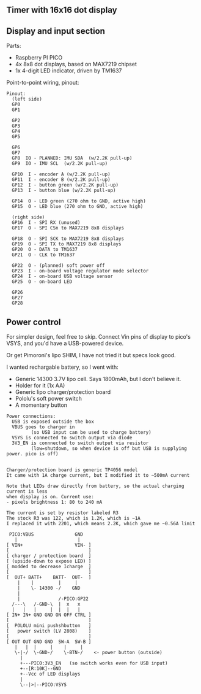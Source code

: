 Timer with 16x16 dot display
----------------------------


Display and input section
------------------

Parts:
- Raspberry PI PICO
- 4x 8x8 dot displays, based on MAX7219 chipset
- 1x 4-digit LED indicator, driven by TM1637

Point-to-point wiring, pinout:
```
Pinout:
  (left side)
  GP0
  GP1

  GP2
  GP3
  GP4
  GP5

  GP6
  GP7
  GP8  IO - PLANNED: IMU SDA  (w/2.2K pull-up)
  GP9  IO - IMU SCL  (w/2.2K pull-up)

  GP10  I - encoder A (w/2.2K pull-up)
  GP11  I - encoder B (w/2.2K pull-up)
  GP12  I - button green (w/2.2K pull-up)
  GP13  I - button blue (w/2.2K pull-up)

  GP14  O - LED green (270 ohm to GND, active high)
  GP15  O - LED blue (270 ohm to GND, active high)

  (right side)
  GP16  I - SPI RX (unused)
  GP17  O - SPI CSn to MAX7219 8x8 displays

  GP18  O - SPI SCK to MAX7219 8x8 displays
  GP19  O - SPI TX to MAX7219 8x8 displays
  GP20  O - DATA to TM1637
  GP21  O - CLK to TM1637

  GP22  O - (planned) soft power off
  GP23  I - on-board voltage regulator mode selector
  GP24  I - on-board USB voltage sensor
  GP25  O - on-board LED

  GP26
  GP27
  GP28
```


Power control
-------------

For simpler design, feel free to skip. Connect Vin
pins of display to pico's VSYS, and you'd have a USB-powered device.

Or get Pimoroni's lipo SHIM, I have not tried it but specs look good.

I wanted rechargable battery, so I went with:
- Generic 14300 3.7V lipo cell. Says 1800mAh, but I don't believe it.
- Holder for it (1x AA)
- Generic lipo charger/protection board
- Pololu's soft power switch
- A momentary button

```
Power connections:
  USB is exposed outside the box
  VBUS goes to charger in
         (so USB input can be used to charge battery)
  VSYS is connected to switch output via diode
  3V3_EN is connnected to switch output via resistor
         (low=shutdown, so when device is off but USB is supplying power. pico is off)


Charger/protection board is generic TP4056 model
It came with 1A charge current, but I modified it to ~500mA current

Note that LEDs draw directly from battery, so the actual charging current is less
when display is on. Current use:
- pixels brightness 1: 80 to 240 mA 

The current is set by resistor labeled R3
The stock R3 was 122, which is 1.2K, which is ~1A
I replaced it with 2201, which means 2.2K, which gave me ~0.56A limit

 PICO:VBUS               GND
   |                      |
[ VIN+                   VIN- ]
[                             ]
[ charger / protection board  ]
[ (upside-down to expose LED) ]
[ modded to decrease Icharge  ]
[                             ]
[  OUT+ BATT+    BATT-  OUT-  ]
    |    |         |     |
    |    \- 14300 -/    GND
    |
    |              /-PICO:GP22
  /---\   /-GND-\  |  x   x
  |   |   |     |  |  |   |
[ IN+ IN+ GND GND ON OFF CTRL ]
[                             ]
[  POLOLU mini pushshbutton   ]
[   power switch (LV 2808)    ]
[                             ]
[ OUT OUT GND GND  SW-A  SW-B ]
   |   |  |     |    |     |
   \-|-/  \-GND-/    \-BTN-/    <- power button (outside)
     |
     +---PICO:3V3_EN   (so switch works even for USB input)
     +--[R:10K]--GND        
     +--Vcc of LED displays
     |
     \--|>|--PICO:VSYS
```

